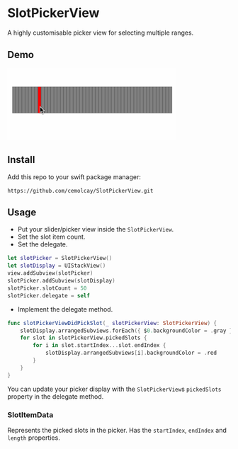 SlotPickerView
===

A highly customisable picker view for selecting multiple ranges. 

Demo
----

![alt tag](demo.gif)

Install
----

Add this repo to your swift package manager:

```
https://github.com/cemolcay/SlotPickerView.git
```

Usage
----

- Put your slider/picker view inside the `SlotPickerView`. 
- Set the slot item count.
- Set the delegate.

``` swift
let slotPicker = SlotPickerView()
let slotDisplay = UIStackView()
view.addSubview(slotPicker)
slotPicker.addSubview(slotDisplay)
slotPicker.slotCount = 50
slotPicker.delegate = self
```

- Implement the delegate method. 

``` swift
func slotPickerViewDidPickSlot(_ slotPickerView: SlotPickerView) {
    slotDisplay.arrangedSubviews.forEach({ $0.backgroundColor = .gray })
    for slot in slotPickerView.pickedSlots {
        for i in slot.startIndex...slot.endIndex {
            slotDisplay.arrangedSubviews[i].backgroundColor = .red
        }
    }
}
```

You can update your picker display with the `SlotPickerView`s `pickedSlots` property in the delegate method. 

### SlotItemData

Represents the picked slots in the picker. Has the `startIndex`, `endIndex` and `length` properties. 
 
